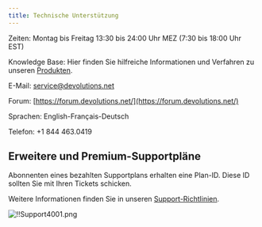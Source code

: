 ```yaml
---
title: Technische Unterstützung
---
```


Zeiten: Montag bis Freitag 13:30 bis 24:00 Uhr MEZ (7:30 bis 18:00 Uhr EST)  

Knowledge Base: Hier finden Sie hilfreiche Informationen und Verfahren zu unseren [Produkten](/de/rdm/windows/).  

E-Mail: [service@devolutions.net](mailto:service@devolutions.net)  

Forum: [https://forum.devolutions.net/](https://forum.devolutions.net/)  

Sprachen: English-Français-Deutsch  

Telefon: +1 844 463.0419  

## Erweitere und Premium-Supportpläne 
Abonnenten eines bezahlten Supportplans erhalten eine Plan-ID. Diese ID sollten Sie mit Ihren Tickets schicken.  

Weitere Informationen finden Sie in unseren [Support-Richtlinien](https://cdndevolutions.blob.core.windows.net/documents/legal/eula/support-level-addendum-de.pdf).  

![!!Support4001.png](https://webdevolutions.azureedge.net/docs/de/rdm/windows/Support4001.png) 

